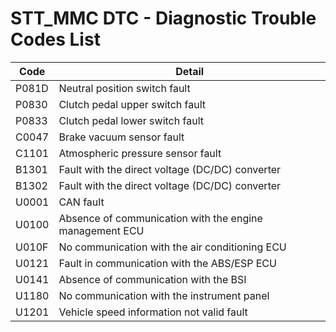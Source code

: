 # STT_MMC DTC - Diagnostic Trouble Codes List

| Code | Detail |
| - | - |
| P081D | Neutral position switch fault |
| P0830 | Clutch pedal upper switch fault |
| P0833 | Clutch pedal lower switch fault |
| C0047 | Brake vacuum sensor fault |
| C1101 | Atmospheric pressure sensor fault |
| B1301 | Fault with the direct voltage (DC/DC) converter |
| B1302 | Fault with the direct voltage (DC/DC) converter |
| U0001 | CAN fault |
| U0100 | Absence of communication with the engine management ECU |
| U010F | No communication with the air conditioning ECU |
| U0121 | Fault in communication with the ABS/ESP ECU |
| U0141 | Absence of communication with the BSI |
| U1180 | No communication with the instrument panel |
| U1201 | Vehicle speed information not valid fault |

